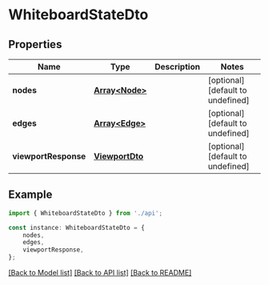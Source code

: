 # WhiteboardStateDto


## Properties

Name | Type | Description | Notes
------------ | ------------- | ------------- | -------------
**nodes** | [**Array&lt;Node&gt;**](Node.md) |  | [optional] [default to undefined]
**edges** | [**Array&lt;Edge&gt;**](Edge.md) |  | [optional] [default to undefined]
**viewportResponse** | [**ViewportDto**](ViewportDto.md) |  | [optional] [default to undefined]

## Example

```typescript
import { WhiteboardStateDto } from './api';

const instance: WhiteboardStateDto = {
    nodes,
    edges,
    viewportResponse,
};
```

[[Back to Model list]](../README.md#documentation-for-models) [[Back to API list]](../README.md#documentation-for-api-endpoints) [[Back to README]](../README.md)
